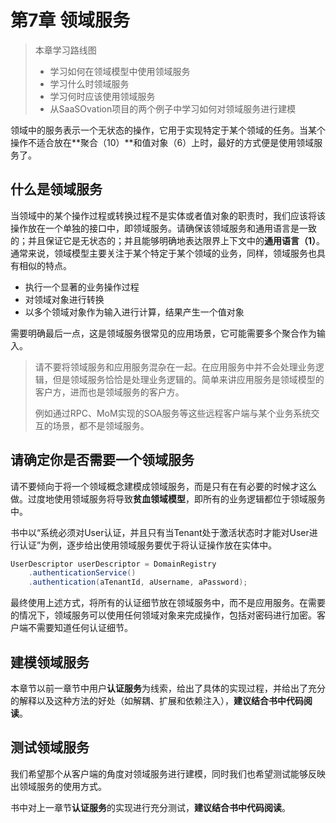 # 第7章 领域服务



> 本章学习路线图
>
> - 学习如何在领域模型中使用领域服务
> - 学习什么时领域服务
> - 学习何时应该使用领域服务
> - 从SaaSOvation项目的两个例子中学习如何对领域服务进行建模

领域中的服务表示一个无状态的操作，它用于实现特定于某个领域的任务。当某个操作不适合放在**聚合（10）**和值对象（6）上时，最好的方式便是使用领域服务了。



## 什么是领域服务

当领域中的某个操作过程或转换过程不是实体或者值对象的职责时，我们应该将该操作放在一个单独的接口中，即领域服务。请确保该领域服务和通用语言是一致的；并且保证它是无状态的；并且能够明确地表达限界上下文中的**通用语言（1）**。通常来说，领域模型主要关注于某个特定于某个领域的业务，同样，领域服务也具有相似的特点。

- 执行一个显著的业务操作过程
- 对领域对象进行转换
- 以多个领域对象作为输入进行计算，结果产生一个值对象

需要明确最后一点，这是领域服务很常见的应用场景，它可能需要多个聚合作为输入。

> 请不要将领域服务和应用服务混杂在一起。在应用服务中并不会处理业务逻辑，但是领域服务恰恰是处理业务逻辑的。简单来讲应用服务是领域模型的客户方，进而也是领域服务的客户方。
>
> 例如通过RPC、MoM实现的SOA服务等这些远程客户端与某个业务系统交互的场景，都不是领域服务。



## 请确定你是否需要一个领域服务

请不要倾向于将一个领域概念建模成领域服务，而是只有在有必要的时候才这么做。过度地使用领域服务将导致**贫血领域模型**，即所有的业务逻辑都位于领域服务中。

书中以“系统必须对User认证，并且只有当Tenant处于激活状态时才能对User进行认证”为例，逐步给出使用领域服务要优于将认证操作放在实体中。

```java
UserDescriptor userDescriptor = DomainRegistry
    .authenticationService()
    .authentication(aTenantId, aUsername, aPassword);
```

最终使用上述方式，将所有的认证细节放在领域服务中，而不是应用服务。在需要的情况下，领域服务可以使用任何领域对象来完成操作，包括对密码进行加密。客户端不需要知道任何认证细节。



## 建模领域服务

本章节以前一章节中用户**认证服务**为线索，给出了具体的实现过程，并给出了充分的解释以及这种方法的好处（如解耦、扩展和依赖注入），**建议结合书中代码阅读**。



## 测试领域服务

我们希望那个从客户端的角度对领域服务进行建模，同时我们也希望测试能够反映出领域服务的使用方式。

书中对上一章节**认证服务**的实现进行充分测试，**建议结合书中代码阅读**。



